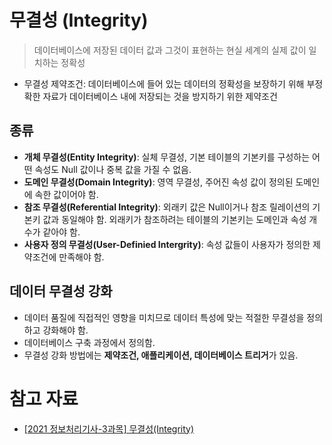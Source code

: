 # 무결성 (Integrity)

> 데이터베이스에 저장된 데이터 값과 그것이 표현하는 현실 세계의 실제 값이 일치하는 정확성

- 무결성 제약조건: 데이터베이스에 들어 있는 데이터의 정확성을 보장하기 위해 부정확한 자료가 데이터베이스 내에 저장되는 것을 방지하기 위한 제약조건

## 종류

- **개체 무결성(Entity Integrity)**: 실체 무결성, 기본 테이블의 기본키를 구성하는 어떤 속성도 Null 값이나 중복 값을 가질 수 없음.
- **도메인 무결성(Domain Integrity)**: 영역 무결성, 주어진 속성 값이 정의된 도메인에 속한 값이어야 함.
- **참조 무결성(Referential Integrity)**: 외래키 값은 Null이거나 참조 릴레이션의 기본키 값과 동일해야 함. 외래키가 참조하려는 테이블의 기본키는 도메인과 속성 개수가 같아야 함.
- **사용자 정의 무결성(User-Definied Intergrity)**: 속성 값들이 사용자가 정의한 제약조건에 만족해야 함.

## 데이터 무결성 강화

- 데이터 품질에 직접적인 영향을 미치므로 데이터 특성에 맞는 적절한 무결성을 정의하고 강화해야 함.
- 데이터베이스 구축 과정에서 정의함.
- 무결성 강화 방법에는 **제약조건, 애플리케이션, 데이터베이스 트리거**가 있음.

# 참고 자료

- [\[2021 정보처리기사-3과목\] 무결성(Integrity)](https://y-oni.tistory.com/entry/2021-%EC%A0%95%EB%B3%B4%EC%B2%98%EB%A6%AC%EA%B8%B0%EC%82%AC-3%EA%B3%BC%EB%AA%A9-%EB%AC%B4%EA%B2%B0%EC%84%B1Integrity?category=934884)
